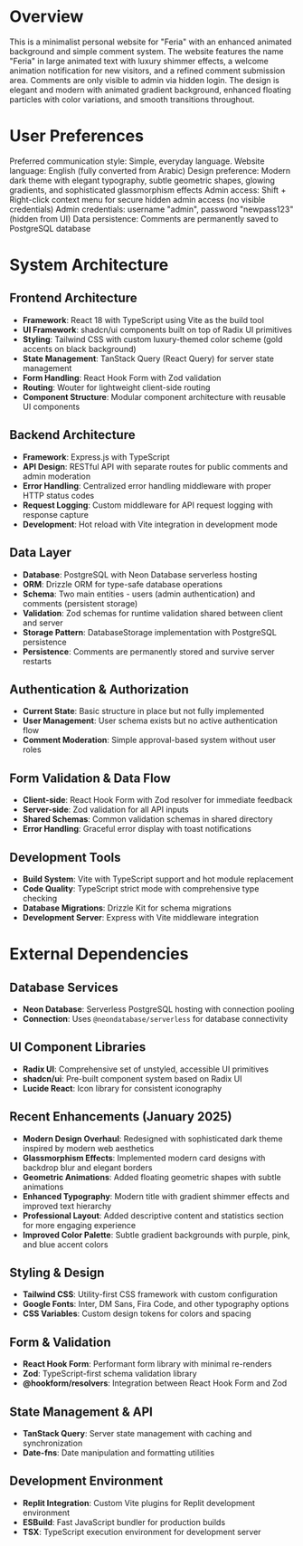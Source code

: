 # Overview

This is a minimalist personal website for "Feria" with an enhanced animated background and simple comment system. The website features the name "Feria" in large animated text with luxury shimmer effects, a welcome animation notification for new visitors, and a refined comment submission area. Comments are only visible to admin via hidden login. The design is elegant and modern with animated gradient background, enhanced floating particles with color variations, and smooth transitions throughout.

# User Preferences

Preferred communication style: Simple, everyday language.
Website language: English (fully converted from Arabic)
Design preference: Modern dark theme with elegant typography, subtle geometric shapes, glowing gradients, and sophisticated glassmorphism effects
Admin access: Shift + Right-click context menu for secure hidden admin access (no visible credentials)
Admin credentials: username "admin", password "newpass123" (hidden from UI)
Data persistence: Comments are permanently saved to PostgreSQL database

# System Architecture

## Frontend Architecture
- **Framework**: React 18 with TypeScript using Vite as the build tool
- **UI Framework**: shadcn/ui components built on top of Radix UI primitives
- **Styling**: Tailwind CSS with custom luxury-themed color scheme (gold accents on black background)
- **State Management**: TanStack Query (React Query) for server state management
- **Form Handling**: React Hook Form with Zod validation
- **Routing**: Wouter for lightweight client-side routing
- **Component Structure**: Modular component architecture with reusable UI components

## Backend Architecture
- **Framework**: Express.js with TypeScript
- **API Design**: RESTful API with separate routes for public comments and admin moderation
- **Error Handling**: Centralized error handling middleware with proper HTTP status codes
- **Request Logging**: Custom middleware for API request logging with response capture
- **Development**: Hot reload with Vite integration in development mode

## Data Layer
- **Database**: PostgreSQL with Neon Database serverless hosting
- **ORM**: Drizzle ORM for type-safe database operations
- **Schema**: Two main entities - users (admin authentication) and comments (persistent storage)
- **Validation**: Zod schemas for runtime validation shared between client and server
- **Storage Pattern**: DatabaseStorage implementation with PostgreSQL persistence
- **Persistence**: Comments are permanently stored and survive server restarts

## Authentication & Authorization
- **Current State**: Basic structure in place but not fully implemented
- **User Management**: User schema exists but no active authentication flow
- **Comment Moderation**: Simple approval-based system without user roles

## Form Validation & Data Flow
- **Client-side**: React Hook Form with Zod resolver for immediate feedback
- **Server-side**: Zod validation for all API inputs
- **Shared Schemas**: Common validation schemas in shared directory
- **Error Handling**: Graceful error display with toast notifications

## Development Tools
- **Build System**: Vite with TypeScript support and hot module replacement
- **Code Quality**: TypeScript strict mode with comprehensive type checking
- **Database Migrations**: Drizzle Kit for schema migrations
- **Development Server**: Express with Vite middleware integration

# External Dependencies

## Database Services
- **Neon Database**: Serverless PostgreSQL hosting with connection pooling
- **Connection**: Uses `@neondatabase/serverless` for database connectivity

## UI Component Libraries
- **Radix UI**: Comprehensive set of unstyled, accessible UI primitives
- **shadcn/ui**: Pre-built component system based on Radix UI
- **Lucide React**: Icon library for consistent iconography

## Recent Enhancements (January 2025)
- **Modern Design Overhaul**: Redesigned with sophisticated dark theme inspired by modern web aesthetics
- **Glassmorphism Effects**: Implemented modern card designs with backdrop blur and elegant borders
- **Geometric Animations**: Added floating geometric shapes with subtle animations
- **Enhanced Typography**: Modern title with gradient shimmer effects and improved text hierarchy
- **Professional Layout**: Added descriptive content and statistics section for more engaging experience
- **Improved Color Palette**: Subtle gradient backgrounds with purple, pink, and blue accent colors

## Styling & Design
- **Tailwind CSS**: Utility-first CSS framework with custom configuration
- **Google Fonts**: Inter, DM Sans, Fira Code, and other typography options
- **CSS Variables**: Custom design tokens for colors and spacing

## Form & Validation
- **React Hook Form**: Performant form library with minimal re-renders
- **Zod**: TypeScript-first schema validation library
- **@hookform/resolvers**: Integration between React Hook Form and Zod

## State Management & API
- **TanStack Query**: Server state management with caching and synchronization
- **Date-fns**: Date manipulation and formatting utilities

## Development Environment
- **Replit Integration**: Custom Vite plugins for Replit development environment
- **ESBuild**: Fast JavaScript bundler for production builds
- **TSX**: TypeScript execution environment for development server